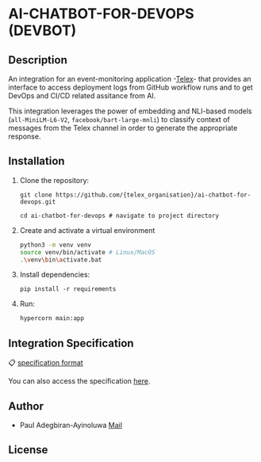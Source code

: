 # AI-CHATBOT-FOR-DEVOPS (DEVBOT)

## Description

An integration for an event-monitoring application -[Telex](https://telex.im)- that provides an interface to access deployment logs from GitHub workflow runs and to get DevOps and CI/CD related assitance from AI. 

This integration leverages the power of embedding and NLI-based models (`all-MiniLM-L6-V2`, `facebook/bart-large-mnli`) to classify context of messages from the Telex channel in order to generate the appropriate response.

## Installation
1. Clone the repository:
    ```
    git clone https://github.com/{telex_organisation}/ai-chatbot-for-devops.git

    cd ai-chatbot-for-devops # navigate to project directory
    ```
2. Create and activate a virtual environment
    ```bash
    python3 -m venv venv
    source venv/bin/activate # Linux/MacOS
    .\venv\bin\activate.bat
    ```
3. Install dependencies:
    ```
    pip install -r requirements
    ```
4. Run:
    ```bash
    hypercorn main:app
    ```

## Integration Specification

:clipboard: [specification format](./app/integration_config.py)

You can also access the specification [here](https://devbot-integration-spec.up.railway.app/api/integration.json).

## Author
* Paul Adegbiran-Ayinoluwa [Mail](mailto:adegbiranayinoluwa.paul@yahoo.com)

## License

